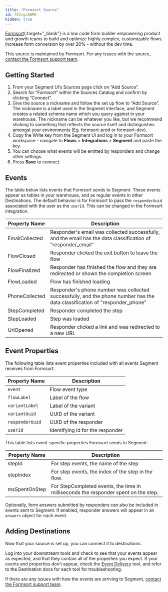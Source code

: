 ```yaml
---
title: "Formsort Source"
id: f02zgzAWMG
hidden: true
---
```


[Formsort](https://formsort.com/?utm_source=segmentio&utm_medium=docs&utm_campaign=partners){:target="_blank”} is a low code form builder empowering product and growth teams to build and optimize highly complex, customizable flows. Increase form conversion by over 20% - without the dev time.


This source is maintained by Formsort. For any issues with the source, [contact the Formsort support team](mailto:support@formsort.com).

## Getting Started

1. From your Segment UI’s Sources page click on “Add Source”.
2. Search for “Formsort” within the Sources Catalog and confirm by clicking “Connect”.
3. Give the source a nickname and follow the set up flow to “Add Source”. The nickname is a label used in the Segment interface, and Segment creates a related schema name which you query against in your warehouse. The nickname can be whatever you like, but we recommend sticking to something that reflects the source itself and distinguishes amongst your environments (Eg. formsort-prod or formsort-dev).
4. Copy the Write key from the Segment UI and log in to your Formsort workspace - navigate to **Flows** > **Integrations** > **Segment** and paste the key.
5. You can choose what events will be emitted by responders and change other settings.
6. Press **Save** to connect.

## Events

The table below lists events that Formsort sends to Segment. These events appear as tables in your warehouse, and as regular events in other Destinations. The default behavior is for Formsort to pass the `responderUuid` associated with the user as the `userId`. This can be changed in the Formsort integration.

| Property Name  | Description                                                                                                                |
| -------------  | -------------------------------------------------------------------------------------------------------------------------- |
| EmailCollected | Responder's email was collected successfully, and the email has the data classification of "responder_email"               |
| FlowClosed     | Responder clicked the exit button to leave the flow                                                                        |
| FlowFinalized  | Responder has finished the flow and they are redirected or shown the completion screen                                     |
| FlowLoaded     | Flow has finished loading                                                                                                  |
| PhoneCollected | Responder's phone number was collected successfully, and the phone number has the data classification of "responder_phone" |
| StepCompleted  | Responder completed the step                                                                                               |
| StepLoaded     | Step was loaded                                                                                                            |
| UrlOpened      | Responder clicked a link and was redirected to a new URL                                                                   |

## Event Properties

The following table lists event properties included with all events Segment receives from Formsort.

| Property Name   | Description                      |
| --------------  | -------------------------------- |
| `event`         | Flow event type                  |
| `flowLabel`     | Label of the flow                |
| `variantLabel`  | Label of the variant             |
| `variantUuid`   | UUID of the variant              |
| `responderUuid` | UUID of the responder            |
| `userId`        | Identifying id for the responder | 

This table lists event-specific properties Formsort sends to Segment:

| Property Name | Description                                                                         |
| ------------- | ----------------------------------------------------------------------------------- |
| stepId        | For step events, the name of the step                                               |
| stepIndex     | For step events, the index of the step in the flow.                                 |
| msSpentOnStep | For StepCompleted events, the time in milliseconds the responder spent on the step. |

Optionally, form answers submitted by responders can also be included in events sent to Segment. If enabled, responder answers will appear in an `answers` object for each event.

## Adding Destinations

Now that your source is set up, you can connect it to destinations.

Log into your downstream tools and check to see that your events appear as expected, and that they contain all of the properties you expect. If your events and properties don’t appear, check the [Event Delivery](/docs/connections/event-delivery/) tool, and refer to the Destination docs for each tool for troubleshooting.

If there are any issues with how the events are arriving to Segment, [contact the Formsort support team](mailto:support@formsort.com).

